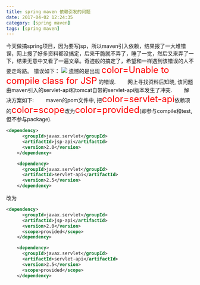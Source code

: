 ```yaml
---
title: spring maven 依赖引发的问题
date: 2017-04-02 12:24:35
category: [spring maven]
tags: [spring maven]
---
```


今天做搞spring项目，因为要写jsp，所以maven引入依赖，结果报了一大堆错误，网上搜了好多资料都没搞定，后来干脆就不弄了，睡了一觉，然后又来弄了一下，结果无意中又看了一遍文章。奇迹般的搞定了，希望和一样遇到该错误的人不要走弯路。
错误如下：
![](/imgs/301901220093456.png)
遗憾的是出现 <font color=red size=5>color=Unable to compile class for JSP</font> 的错误.
　　网上寻找资料后知晓, 该问题由maven引入的servlet-api和tomcat自带的servlet-api版本发生了冲突.
　　解决方案如下:
　　maven的pom文件中, 把<font color=red size=5>color=servlet-api</font>依赖项的<font color=red size=5>color=scope</font>改为<font color=red size=5>color=provided</font>(即参与compile和test, 但不参与package).

```xml
<dependency>
      <groupId>javax.servlet</groupId>
      <artifactId>jsp-api</artifactId>
      <version>2.0</version>
    </dependency>

    <dependency>
      <groupId>javax.servlet</groupId>
      <artifactId>servlet-api</artifactId>
      <version>2.5</version>
    </dependency>
```
改为
```xml
<dependency>
      <groupId>javax.servlet</groupId>
      <artifactId>jsp-api</artifactId>
      <version>2.0</version>
      <scope>provided</scope>
    </dependency>

    <dependency>
      <groupId>javax.servlet</groupId>
      <artifactId>servlet-api</artifactId>
      <version>2.5</version>
      <scope>provided</scope>
    </dependency>
```